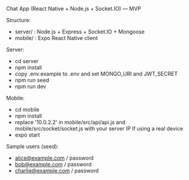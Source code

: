 Chat App (React Native + Node.js + Socket.IO) — MVP

Structure:
- server/  : Node.js + Express + Socket.IO + Mongoose
- mobile/  : Expo React Native client

Server:
- cd server
- npm install
- copy .env.example to .env and set MONGO_URI and JWT_SECRET
- npm run seed
- npm run dev

Mobile:
- cd mobile
- npm install
- replace '10.0.2.2' in mobile/src/api/api.js and mobile/src/socket/socket.js with your server IP if using a real device
- expo start

Sample users (seed):
- alice@example.com / password
- bob@example.com / password
- charlie@example.com / password
